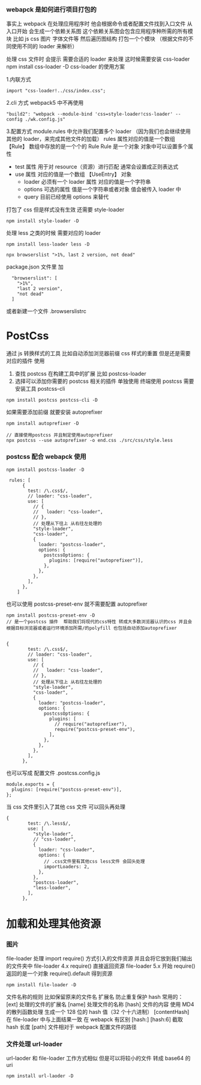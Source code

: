 ### webapck 是如何进行项目打包的

事实上 webpack 在处理应用程序时 他会根据命令或者配置文件找到入口文件
从入口开始 会生成一个依赖关系图 这个依赖关系图会包含应用程序种所需的所有模块 比如 js css 图片 字体文件等
然后遍历图结构 打包一个个模块 （根据文件的不同使用不同的 loader 来解析）

处理 css 文件时 会提示 需要合适的 loader 来处理
这时候需要安装 css-loader  
npm install css-loader -D
css-loader 的使用方案

1.内联方式

```
import "css-loader!../css/index.css";

```

2.cli 方式 webpack5 中不再使用

```
"build2": "webpack --module-bind 'css=style-loader!css-loader' --config ./wk.config.js"
```

3.配置方式
module.rules 中允许我们配置多个 loader （因为我们也会继续使用其他的 loader，来完成其他文件的加载）
rules 属性对应的值是一个数组 【Rule】
数组中存放的是一个个的 Rule Rule 是一个对象 对象中可以设置多个属性

- test 属性 用于对 resource（资源）进行匹配 通常会设置成正则表达式
- use 属性 对应的值是一个数组 【UseEntry】 对象
  - loader 必须有一个 loader 属性 对应的值是一个字符串
  - options 可选的属性 值是一个字符串或者对象 值会被传入 loader 中
  - query 目前已经使用 options 来替代

打包了 css 但是样式没有生效 还需要 style-loader

```
npm install style-loader -D
```

处理 less 之类的时候 需要对应的 loader

```
npm install less-loader less -D
```

```
npx browserslist ">1%, last 2 version, not dead"
```

package.json 文件里 加

```
  "browserslist": [
    ">1%",
    "last 2 version",
    "not dead"
  ]
```

或者新建一个文件
.browserslistrc

# PostCss

通过 js 转换样式的工具 比如自动添加浏览器前缀 css 样式的重置 但是还是需要对应的插件
使用

1. 查找 postcss 在构建工具中的扩展 比如 postcss-loader
2. 选择可以添加你需要的 postcss 相关的插件
   单独使用 终端使用 postcss 需要安装工具 postcss-cli

```
npm install postcss postcss-cli -D
```

如果需要添加前缀 就要安装 autoprefixer

```
npm install autoprefixer -D
```

```
// 直接使用postcss 并且制定使用autoprefixer
npx postcss --use autoprefixer -o end.css ./src/css/style.less
```

### postcss 配合 webapck 使用

```
npm install postcss-loader -D

 rules: [
      {
        test: /\.css$/,
        // loader: "css-loader",
        use: [
          // {
          //   loader: "css-loader",
          // },
          // 处理从下往上 从右往左处理的
          "style-loader",
          "css-loader",
          {
            loader: "postcss-loader",
            options: {
              postcssOptions: {
                plugins: [require("autoprefixer")],
              },
            },
          },
        ],
      },
    ]
```

也可以使用 postcss-preset-env 就不需要配置 autoprefixer

```
npm install postcss-preset-env -D
// 是一个postcss 插件  帮助我们将现代的css特性 转成大多数浏览器认识的css 并且会根据目标浏览器或者运行环境添加所需/的polyfill 也包括自动添加autoprefixer


```

```
{
        test: /\.css$/,
        // loader: "css-loader",
        use: [
          // {
          //   loader: "css-loader",
          // },
          // 处理从下往上 从右往左处理的
          "style-loader",
          "css-loader",
          {
            loader: "postcss-loader",
            options: {
              postcssOptions: {
                plugins: [
                  // require("autoprefixer"),
                  require("postcss-preset-env"),
                ],
              },
            },
          },
        ],
      },
```

也可以写成 配置文件 .postcss.config.js

```
module.exports = {
  plugins: [require("postcss-preset-env")],
};

```

当 css 文件里引入了其他 css 文件 可以回头再处理

```
{
        test: /\.less$/,
        use: [
          "style-loader",
          // "css-loader",
          {
            loader: "css-loader",
            options: {
              // .css文件里有其他css less文件 会回头处理
              importLoaders: 2,
            },
          },
          "postcss-loader",
          "less-loader",
        ],
      },
```

# 加载和处理其他资源

### 图片

file-loader 处理 import require() 方式引入的文件资源 并且会将它放到我们输出的文件夹中
file-loader 4.x require() 直接返回资源
file-loader 5.x 开始 require() 返回的是一个对象 require().default 得到资源

```
npm install file-loader -D
```

文件名称的规则
比如保留原来的文件名 扩展名 防止重复保护 hash
常用的：
[ext] 处理的文件的扩展名
[name] 处理文件的名称
[hash] 文件的内容 使用 MD4 的散列函数处理 生成一个 128 位的 hash 值（32 个十六进制）
[contentHash] 在 file-loader 中与上面结果一致 在 webapck 有区别
[hash:<length>] [hash:6] 截取 hash 长度
[path] 文件相对于 webpack 配置文件的路径

### 文件处理 url-loader

url-laoder 和 file-loader 工作方式相似 但是可以将较小的文件 转成 base64 的 uri

```
npm install url-laoder -D
```

